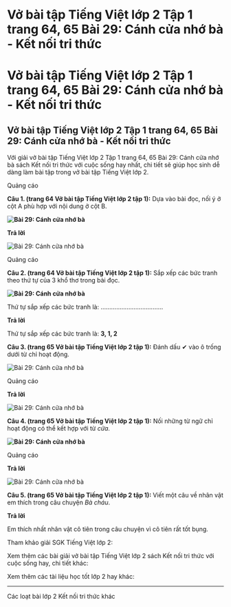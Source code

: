 # Vở bài tập Tiếng Việt lớp 2 Tập 1 trang 64, 65 Bài 29: Cánh cửa nhớ bà - Kết nối tri thức

# Vở bài tập Tiếng Việt lớp 2 Tập 1 trang 64, 65 Bài 29: Cánh cửa nhớ bà - Kết nối tri thức

## Vở bài tập Tiếng Việt lớp 2 Tập 1 trang 64, 65 Bài 29: Cánh cửa nhớ bà - Kết nối tri thức

Với giải vở bài tập Tiếng Việt lớp 2 Tập 1 trang 64, 65 Bài 29: Cánh cửa nhớ bà sách Kết nối tri thức với cuộc sống hay nhất, chi tiết sẽ giúp học sinh dễ dàng làm bài tập trong vở bài tập Tiếng Việt lớp 2.

Quảng cáo

**Câu 1. (trang 64 Vở bài tập Tiếng Việt lớp 2 tập 1):** Dựa vào bài đọc, nối ý ở cột A phù hợp với nội dung ở cột B.

**![Bài 29: Cánh cửa nhớ bà](https://vietjack.com/vbt-tieng-viet-2-kn/images/bai-29-canh-cua-nho-ba-34450.png)**  


**Trả lời**

![Bài 29: Cánh cửa nhớ bà](https://vietjack.com/vbt-tieng-viet-2-kn/images/bai-29-canh-cua-nho-ba-34451.png)

Quảng cáo

**Câu 2. (trang 64 Vở bài tập Tiếng Việt lớp 2 tập 1):** Sắp xếp các bức tranh theo thứ tự của 3 khổ thơ trong bài đọc.

**![Bài 29: Cánh cửa nhớ bà](https://vietjack.com/vbt-tieng-viet-2-kn/images/bai-29-canh-cua-nho-ba-34452.png)**  


Thứ tự sắp xếp các bức tranh là: ………………………………

**Trả lời**

Thứ tự sắp xếp các bức tranh là: **3, 1, 2**

**Câu 3. (trang 65 Vở bài tập Tiếng Việt lớp 2 tập 1):** Đánh dấu ✔ vào ô trống dưới từ chỉ hoạt động.

![Bài 29: Cánh cửa nhớ bà](https://vietjack.com/vbt-tieng-viet-2-kn/images/bai-29-canh-cua-nho-ba-34453.png)

Quảng cáo

**Trả lời**

![Bài 29: Cánh cửa nhớ bà](https://vietjack.com/vbt-tieng-viet-2-kn/images/bai-29-canh-cua-nho-ba-34454.png)

**Câu 4. (trang 65 Vở bài tập Tiếng Việt lớp 2 tập 1):** Nối những từ ngữ chỉ hoạt động có thể kết hợp với từ _cửa._

**![Bài 29: Cánh cửa nhớ bà](https://vietjack.com/vbt-tieng-viet-2-kn/images/bai-29-canh-cua-nho-ba-34455.png)**  


Quảng cáo

**Trả lời**

![Bài 29: Cánh cửa nhớ bà](https://vietjack.com/vbt-tieng-viet-2-kn/images/bai-29-canh-cua-nho-ba-34457.png)

**Câu 5. (trang 65 Vở bài tập Tiếng Việt lớp 2 tập 1):** Viết một câu về nhân vật em thích trong câu chuyện _Bà cháu_.

**Trả lời**

Em thích nhất nhân vật cô tiên trong câu chuyện vì cô tiên rất tốt bụng.

Tham khảo giải SGK Tiếng Việt lớp 2:

Xem thêm các bài giải vở bài tập Tiếng Việt lớp 2 sách Kết nối tri thức với cuộc sống hay, chi tiết khác:

Xem thêm các tài liệu học tốt lớp 2 hay khác:

* * *

Các loạt bài lớp 2 Kết nối tri thức khác
